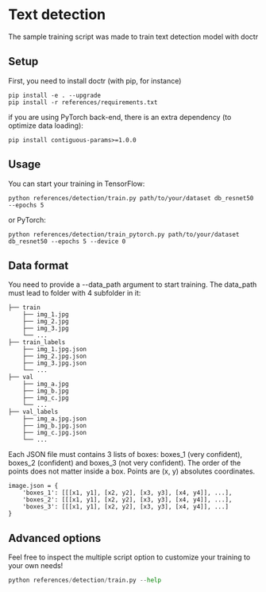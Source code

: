# Text detection

The sample training script was made to train text detection model with doctr

## Setup

First, you need to install doctr (with pip, for instance)

```shell
pip install -e . --upgrade
pip install -r references/requirements.txt
```

if you are using PyTorch back-end, there is an extra dependency (to optimize data loading):
```shell
pip install contiguous-params>=1.0.0
```

## Usage

You can start your training in TensorFlow:

```shell
python references/detection/train.py path/to/your/dataset db_resnet50 --epochs 5
```
or PyTorch:

```shell
python references/detection/train_pytorch.py path/to/your/dataset db_resnet50 --epochs 5 --device 0
```

## Data format

You need to provide a --data_path argument to start training. 
The data_path must lead to folder with 4 subfolder in it:

```shell
├── train
    ├── img_1.jpg
    ├── img_2.jpg
    ├── img_3.jpg
    └── ...
├── train_labels
    ├── img_1.jpg.json
    ├── img_2.jpg.json
    ├── img_3.jpg.json
    └── ...
├── val                    
    ├── img_a.jpg
    ├── img_b.jpg
    ├── img_c.jpg
    └── ...
├── val_labels
    ├── img_a.jpg.json
    ├── img_b.jpg.json
    ├── img_c.jpg.json
    └── ...
```

Each JSON file must contains 3 lists of boxes: boxes_1 (very confident), boxes_2 (confident) and boxes_3 (not very confident).
The order of the points does not matter inside a box. Points are (x, y) absolutes coordinates.

```shell
image.json = {
    'boxes_1': [[[x1, y1], [x2, y2], [x3, y3], [x4, y4]], ...],
    'boxes_2': [[[x1, y1], [x2, y2], [x3, y3], [x4, y4]], ...],
    'boxes_3': [[[x1, y1], [x2, y2], [x3, y3], [x4, y4]], ...]
}
```

## Advanced options

Feel free to inspect the multiple script option to customize your training to your own needs!

```python
python references/detection/train.py --help
```
